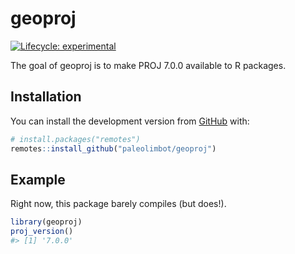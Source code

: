 
<!-- README.md is generated from README.Rmd. Please edit that file -->

# geoproj

<!-- badges: start -->

[![Lifecycle:
experimental](https://img.shields.io/badge/lifecycle-experimental-orange.svg)](https://www.tidyverse.org/lifecycle/#experimental)
<!-- badges: end -->

The goal of geoproj is to make PROJ 7.0.0 available to R packages.

## Installation

You can install the development version from
[GitHub](https://github.com/) with:

``` r
# install.packages("remotes")
remotes::install_github("paleolimbot/geoproj")
```

## Example

Right now, this package barely compiles (but does\!).

``` r
library(geoproj)
proj_version()
#> [1] '7.0.0'
```
